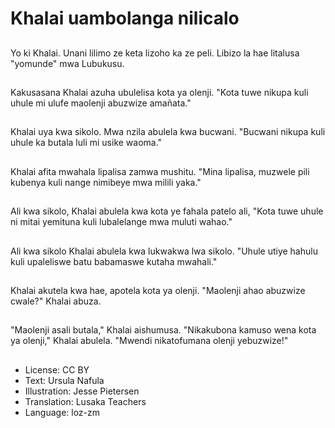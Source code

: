 # Khalai uambolanga nilicalo

##
Yo ki Khalai. Unani lilimo ze keta lizoho ka ze peli. Libizo la hae litalusa "yomunde" mwa Lubukusu.

##
Kakusasana Khalai azuha ubulelisa kota ya olenji. "Kota tuwe nikupa kuli uhule mi ulufe maolenji abuzwize amañata."

##
Khalai uya kwa sikolo. Mwa nzila abulela kwa bucwani. "Bucwani nikupa kuli uhule ka butala luli mi usike waoma."

##
Khalai afita mwahala lipalisa zamwa mushitu. "Mina lipalisa, muzwele pili kubenya kuli nange nimibeye mwa milili yaka."

##
Ali kwa sikolo, Khalai abulela kwa kota ye fahala patelo ali, "Kota tuwe uhule ni mitai yemituna kuli lubalelange mwa muluti wahao."

##
Ali kwa sikolo Khalai abulela kwa lukwakwa lwa sikolo. "Uhule utiye hahulu kuli upaleliswe batu babamaswe kutaha mwahali."

##
Khalai akutela kwa hae, apotela kota ya olenji. "Maolenji ahao abuzwize cwale?" Khalai abuza.

##
"Maolenji asali butala," Khalai aishumusa. "Nikakubona kamuso wena kota ya olenji," Khalai abulela. "Mwendi nikatofumana olenji yebuzwize!"

##
* License: CC BY
* Text: Ursula Nafula
* Illustration: Jesse Pietersen
* Translation: Lusaka Teachers
* Language: loz-zm
